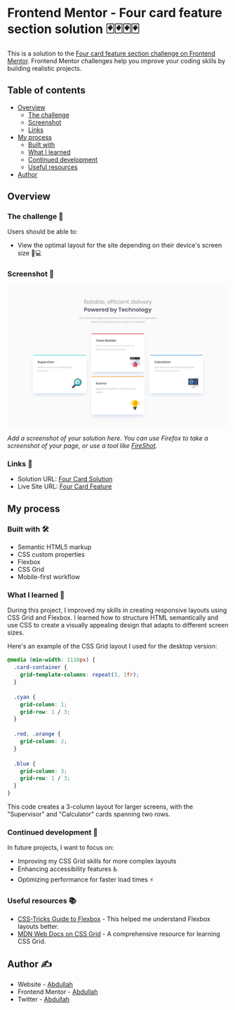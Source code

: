 # Frontend Mentor - Four card feature section solution 🃏🃏🃏🃏

This is a solution to the [Four card feature section challenge on Frontend Mentor](https://www.frontendmentor.io/challenges/four-card-feature-section-weK1eFYK). Frontend Mentor challenges help you improve your coding skills by building realistic projects. 

## Table of contents

- [Overview](#overview)
  - [The challenge](#the-challenge)
  - [Screenshot](#screenshot)
  - [Links](#links)
- [My process](#my-process)
  - [Built with](#built-with)
  - [What I learned](#what-i-learned)
  - [Continued development](#continued-development)
  - [Useful resources](#useful-resources)
- [Author](#author)

## Overview

### The challenge 🎯

Users should be able to:

- View the optimal layout for the site depending on their device's screen size 📱💻

### Screenshot 📸

![](./design/desktop-design.jpg)

*Add a screenshot of your solution here. You can use Firefox to take a screenshot of your page, or use a tool like [FireShot](https://getfireshot.com/).*

### Links 🔗

- Solution URL: [Four Card Solution](https://www.frontendmentor.io/solutions/css-grid-and-flexbox-4oACA5tAS0)
- Live Site URL: [Four Card Feature](https://four-card-feature-beryl.vercel.app/)

## My process

### Built with 🛠️

- Semantic HTML5 markup
- CSS custom properties
- Flexbox
- CSS Grid
- Mobile-first workflow

### What I learned 🧠

During this project, I improved my skills in creating responsive layouts using CSS Grid and Flexbox. I learned how to structure HTML semantically and use CSS to create a visually appealing design that adapts to different screen sizes.

Here's an example of the CSS Grid layout I used for the desktop version:

```css
@media (min-width: 1110px) {
  .card-container {
    grid-template-columns: repeat(3, 1fr);
  }

  .cyan {
    grid-column: 1;
    grid-row: 1 / 3;
  }

  .red, .orange {
    grid-column: 2;
  }

  .blue {
    grid-column: 3;
    grid-row: 1 / 3;
  }
}
```

This code creates a 3-column layout for larger screens, with the "Supervisor" and "Calculator" cards spanning two rows.

### Continued development 🚀

In future projects, I want to focus on:

- Improving my CSS Grid skills for more complex layouts
- Enhancing accessibility features ♿
- Optimizing performance for faster load times ⚡

### Useful resources 📚

- [CSS-Tricks Guide to Flexbox](https://css-tricks.com/snippets/css/a-guide-to-flexbox/) - This helped me understand Flexbox layouts better.
- [MDN Web Docs on CSS Grid](https://developer.mozilla.org/en-US/docs/Web/CSS/CSS_Grid_Layout) - A comprehensive resource for learning CSS Grid.

## Author ✍️

- Website - [Abdullah](https://social-links-profile-rose-mu.vercel.app/)
- Frontend Mentor - [Abdullah](https://www.frontendmentor.io/profile/Ayyubiy90)
- Twitter - [Abdullah](https://www.x.com/ayyubiy10)